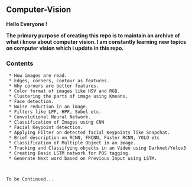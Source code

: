 ## Computer-Vision

**Hello Everyone !**

**The primary purpose of creating this repo is to maintain an archive of what i know about computer vision. I am constantly learning new topics on computer vision which i update in this repo.**

### Contents

     * How images are read.
     * Edges, corners, contour as features.
     * Why corners are better features.
     * Color format of images like HSV and RGB.
     * Clustering the parts of image using Kmeans.
     * Face detection.
     * Noise reduction in an image.
     * Filters like LPF, HPF, Sobel etc.
     * Convolutional Neural Network.
     * Classification of Images using CNN
     * Facial Keypoint detection.
     * Applying Filter on detected facial Keypoints like Snapchat.
     * Brief description on RCNN, FRCNN, Faster RCNN, YOLO etc
     * Classification of Multiple Object in an image.
     * Tracking and Classifying objects in an Video using Darknet/Yolov3
     * Creating Basic LSTM network for POS tagging.
     * Generate Next word based on Previous Input using LSTM.

    
    
    To be Continued...
    
